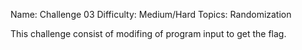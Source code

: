 Name: Challenge 03
Difficulty: Medium/Hard
Topics: Randomization

This challenge consist of modifing of program input to get the flag.
